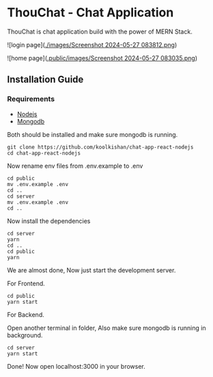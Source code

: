 # ThouChat - Chat Application 
ThouChat is chat application build with the power of MERN Stack. 


![login page]([./images/Screenshot 2024-05-27 083812.png](https://github.com/himanshusonii/ChatApp/blob/master/public/images/Screenshot%202024-05-27%20083812.png))

![home page]([.public/images/Screenshot 2024-05-27 083035.png](https://github.com/himanshusonii/ChatApp/blob/master/public/images/Screenshot%202024-05-27%20083035.png))

## Installation Guide

### Requirements
- [Nodejs](https://nodejs.org/en/download)
- [Mongodb](https://www.mongodb.com/docs/manual/administration/install-community/)

Both should be installed and make sure mongodb is running.

```shell
git clone https://github.com/koolkishan/chat-app-react-nodejs
cd chat-app-react-nodejs
```
Now rename env files from .env.example to .env
```shell
cd public
mv .env.example .env
cd ..
cd server
mv .env.example .env
cd ..
```

Now install the dependencies
```shell
cd server
yarn
cd ..
cd public
yarn
```
We are almost done, Now just start the development server.

For Frontend.
```shell
cd public
yarn start
```
For Backend.

Open another terminal in folder, Also make sure mongodb is running in background.
```shell
cd server
yarn start
```

Done! Now open localhost:3000 in your browser.
